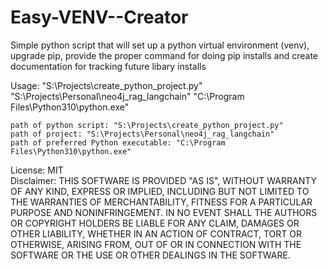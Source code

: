 # Easy-VENV--Creator
Simple python script that will set up a python virtual environment (venv), upgrade pip, provide the proper command for doing pip installs and create documentation for tracking future libary installs
 
Usage: "S:\Projects\create_python_project.py" "S:\Projects\Personal\neo4j_rag_langchain" "C:\Program Files\Python310\python.exe"
 
    path of python script: "S:\Projects\create_python_project.py" 
    path of project: "S:\Projects\Personal\neo4j_rag_langchain"
    path of preferred Python executable: "C:\Program Files\Python310\python.exe"
    
License: MIT <br>
Disclaimer: THIS SOFTWARE IS PROVIDED "AS IS", WITHOUT WARRANTY OF ANY KIND,
EXPRESS OR IMPLIED, INCLUDING BUT NOT LIMITED TO THE WARRANTIES OF
MERCHANTABILITY, FITNESS FOR A PARTICULAR PURPOSE AND NONINFRINGEMENT.
IN NO EVENT SHALL THE AUTHORS OR COPYRIGHT HOLDERS BE LIABLE FOR ANY CLAIM,
DAMAGES OR OTHER LIABILITY, WHETHER IN AN ACTION OF CONTRACT, TORT OR
OTHERWISE, ARISING FROM, OUT OF OR IN CONNECTION WITH THE SOFTWARE OR THE USE
OR OTHER DEALINGS IN THE SOFTWARE.
 
